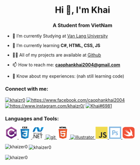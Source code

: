 <h1 align="center">Hi 👋, I'm Khai</h1>
<h3 align="center">A Student from VietNam</h3>

- 🔭 I’m currently Studying at [Van Lang University](https://tuyensinh.vanlanguni.edu.vn/ky-thuat-phan-mem/)

- 🌱 I’m currently learning **C#, HTML, CSS, JS**

- 👨‍💻 All of my projects are available at [Github](Github)

- 📫 How to reach me:  **caophankhai2004@gmail.com**

- 📄 Know about my experiences: (nah still learning code)

<h3 align="left">Connect with me:</h3>
<p align="left">
<a href="https://twitter.com/khaizr0" target="blank"><img align="center" src="https://raw.githubusercontent.com/rahuldkjain/github-profile-readme-generator/master/src/images/icons/Social/twitter.svg" alt="khaizr0" height="30" width="40" /></a>
<a href="https://fb.com/https://www.facebook.com/caophankhai2004" target="blank"><img align="center" src="https://raw.githubusercontent.com/rahuldkjain/github-profile-readme-generator/master/src/images/icons/Social/facebook.svg" alt="https://www.facebook.com/caophankhai2004" height="30" width="40" /></a>
<a href="https://instagram.com/https://www.instagram.com/khaizr0/" target="blank"><img align="center" src="https://raw.githubusercontent.com/rahuldkjain/github-profile-readme-generator/master/src/images/icons/Social/instagram.svg" alt="https://www.instagram.com/khaizr0/" height="30" width="40" /></a>
<a href="https://discord.gg/Khai#6981" target="blank"><img align="center" src="https://raw.githubusercontent.com/rahuldkjain/github-profile-readme-generator/master/src/images/icons/Social/discord.svg" alt="Khai#6981" height="30" width="40" /></a>
</p>

<h3 align="left">Languages and Tools:</h3>
<p align="left"> <a href="https://www.w3schools.com/cs/" target="_blank" rel="noreferrer"> <img src="https://raw.githubusercontent.com/devicons/devicon/master/icons/csharp/csharp-original.svg" alt="csharp" width="40" height="40"/> </a> <a href="https://www.w3schools.com/css/" target="_blank" rel="noreferrer"> <img src="https://raw.githubusercontent.com/devicons/devicon/master/icons/css3/css3-original-wordmark.svg" alt="css3" width="40" height="40"/> </a> <a href="https://dotnet.microsoft.com/" target="_blank" rel="noreferrer"> <img src="https://raw.githubusercontent.com/devicons/devicon/master/icons/dot-net/dot-net-original-wordmark.svg" alt="dotnet" width="40" height="40"/> </a> <a href="https://git-scm.com/" target="_blank" rel="noreferrer"> <img src="https://www.vectorlogo.zone/logos/git-scm/git-scm-icon.svg" alt="git" width="40" height="40"/> </a> <a href="https://www.w3.org/html/" target="_blank" rel="noreferrer"> <img src="https://raw.githubusercontent.com/devicons/devicon/master/icons/html5/html5-original-wordmark.svg" alt="html5" width="40" height="40"/> </a> <a href="https://www.adobe.com/in/products/illustrator.html" target="_blank" rel="noreferrer"> <img src="https://www.vectorlogo.zone/logos/adobe_illustrator/adobe_illustrator-icon.svg" alt="illustrator" width="40" height="40"/> </a> <a href="https://developer.mozilla.org/en-US/docs/Web/JavaScript" target="_blank" rel="noreferrer"> <img src="https://raw.githubusercontent.com/devicons/devicon/master/icons/javascript/javascript-original.svg" alt="javascript" width="40" height="40"/> </a> <a href="https://www.photoshop.com/en" target="_blank" rel="noreferrer"> <img src="https://raw.githubusercontent.com/devicons/devicon/master/icons/photoshop/photoshop-line.svg" alt="photoshop" width="40" height="40"/> </a> <a href="https://developer.apple.com/swift/" target="_blank" rel="noreferrer"> <img src="https://raw.githubusercontent.com/devicons/devicon/master/icons/swift/swift-original.svg" alt="swift" width="40" height="40"/> </a> </p>

<p><img align="left" src="https://github-readme-stats.vercel.app/api/top-langs?username=khaizer0&show_icons=true&locale=en&layout=compact" alt="khaizer0" /></p>

<p>&nbsp;<img align="center" src="https://github-readme-stats.vercel.app/api?username=khaizer0&show_icons=true&locale=en" alt="khaizer0" /></p>

<p><img align="center" src="https://github-readme-streak-stats.herokuapp.com/?user=khaizer0&" alt="khaizer0" /></p>
